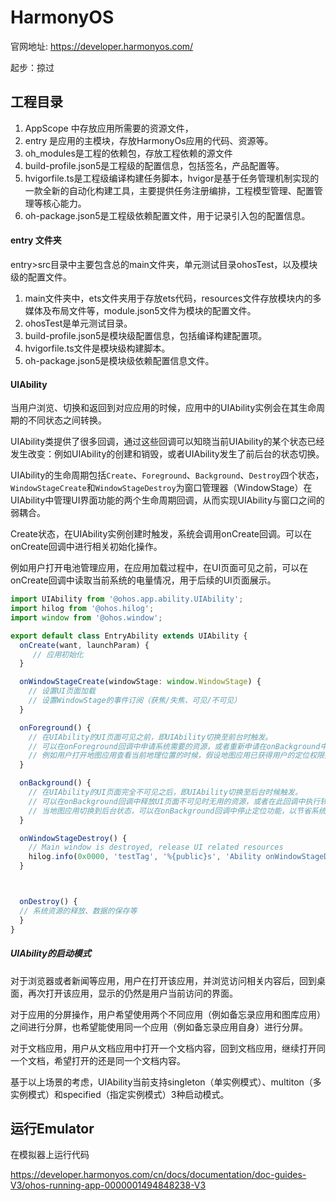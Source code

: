 # HarmonyOS 

官网地址: https://developer.harmonyos.com/

起步：掠过



## 工程目录

1. AppScope 中存放应用所需要的资源文件，
2. entry 是应用的主模块，存放HarmonyOs应用的代码、资源等。
3. oh_modules是工程的依赖包，存放工程依赖的源文件
4. build-profile.json5是工程级的配置信息，包括签名，产品配置等。
5. hvigorfile.ts是工程级编译构建任务脚本，hvigor是基于任务管理机制实现的一款全新的自动化构建工具，主要提供任务注册编排，工程模型管理、配置管理等核心能力。
6. oh-package.json5是工程级依赖配置文件，用于记录引入包的配置信息。



#### entry 文件夹

entry>src目录中主要包含总的main文件夹，单元测试目录ohosTest，以及模块级的配置文件。

1. main文件夹中，ets文件夹用于存放ets代码，resources文件存放模块内的多媒体及布局文件等，module.json5文件为模块的配置文件。
2. ohosTest是单元测试目录。
3. build-profile.json5是模块级配置信息，包括编译构建配置项。
4. hvigorfile.ts文件是模块级构建脚本。
5. oh-package.json5是模块级依赖配置信息文件。



#### UIAbility 

当用户浏览、切换和返回到对应应用的时候，应用中的UIAbility实例会在其生命周期的不同状态之间转换。

UIAbility类提供了很多回调，通过这些回调可以知晓当前UIAbility的某个状态已经发生改变：例如UIAbility的创建和销毁，或者UIAbility发生了前后台的状态切换。


UIAbility的生命周期包括`Create`、`Foreground`、`Background`、`Destroy`四个状态，`WindowStageCreate`和`WindowStageDestroy`为窗口管理器（WindowStage）在UIAbility中管理UI界面功能的两个生命周期回调，从而实现UIAbility与窗口之间的弱耦合。


Create状态，在UIAbility实例创建时触发，系统会调用onCreate回调。可以在onCreate回调中进行相关初始化操作。

例如用户打开电池管理应用，在应用加载过程中，在UI页面可见之前，可以在onCreate回调中读取当前系统的电量情况，用于后续的UI页面展示。


``` ts
import UIAbility from '@ohos.app.ability.UIAbility';
import hilog from '@ohos.hilog';
import window from '@ohos.window';

export default class EntryAbility extends UIAbility {
  onCreate(want, launchParam) {
     // 应用初始化
  }

  onWindowStageCreate(windowStage: window.WindowStage) {
    // 设置UI页面加载
    // 设置WindowStage的事件订阅（获焦/失焦、可见/不可见）
  }

  onForeground() {
    // 在UIAbility的UI页面可见之前，即UIAbility切换至前台时触发。
    // 可以在onForeground回调中申请系统需要的资源，或者重新申请在onBackground中释放的资源。
    // 例如用户打开地图应用查看当前地理位置的时候，假设地图应用已获得用户的定位权限授权。在UI页面显示之前，可以在onForeground回调中打开定位功能，从而获取到当前的位置信息。
  }

  onBackground() {
    // 在UIAbility的UI页面完全不可见之后，即UIAbility切换至后台时候触发。
    // 可以在onBackground回调中释放UI页面不可见时无用的资源，或者在此回调中执行较为耗时的操作，例如状态保存等。
    // 当地图应用切换到后台状态，可以在onBackground回调中停止定位功能，以节省系统的资源消耗。
  }

  onWindowStageDestroy() {
    // Main window is destroyed, release UI related resources
    hilog.info(0x0000, 'testTag', '%{public}s', 'Ability onWindowStageDestroy');
  }



  onDestroy() {
  // 系统资源的释放、数据的保存等 
  }
}


```


##### UIAbility的启动模式

对于浏览器或者新闻等应用，用户在打开该应用，并浏览访问相关内容后，回到桌面，再次打开该应用，显示的仍然是用户当前访问的界面。

对于应用的分屏操作，用户希望使用两个不同应用（例如备忘录应用和图库应用）之间进行分屏，也希望能使用同一个应用（例如备忘录应用自身）进行分屏。

对于文档应用，用户从文档应用中打开一个文档内容，回到文档应用，继续打开同一个文档，希望打开的还是同一个文档内容。

基于以上场景的考虑，UIAbility当前支持singleton（单实例模式）、multiton（多实例模式）和specified（指定实例模式）3种启动模式。


## 运行Emulator


在模拟器上运行代码

https://developer.harmonyos.com/cn/docs/documentation/doc-guides-V3/ohos-running-app-0000001494848238-V3